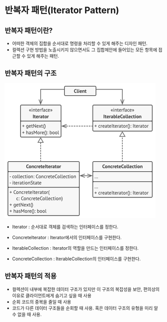 # 반복자 패턴(Iterator Pattern)

## 반복자 패턴이란?

- 어떠한 객체의 집합을 순서대로 명령을 처리할 수 있게 해주는 디자인 패턴.
- 컬렉션 구현 방법을 노출시키지 않으면서도 그 집합체안에 들어있는 모든 항목에 접근할 수 있게 해주는 패턴.

## 반복자 패턴의 구조

![Iterator Pattern Structure](../../images/Iterator.png)

- Iterator
    : 순서대로 객체를 검색하는 인터페이스를 정한다.

- ConcreteIterator
    : Iterator에서의 인터페이스를 구현한다.

- IterableCollection
    : Iterator의 역할을 만드는 인터페이스를 정한다.

- ConcreteCollection
    : IterableCollection의 인터페이스를 구현한다.


## 반복자 패턴의 적용

- 컬렉션이 내부에 복잡한 데이터 구조가 있지만 이 구조의 복잡성을 보안, 편의상의 이유로 클라이언트에게 숨기고 싶을 때 사용
- 순회 코드의 중복을 줄일 때 사용
- 코드가 다른 데이터 구조들을 순회할 때 사용. 혹은 데이터 구조의 유형을 미리 알 수 없을 때 사용.